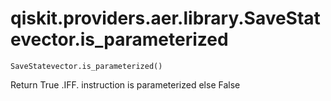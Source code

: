 # qiskit.providers.aer.library.SaveStatevector.is\_parameterized

`SaveStatevector.is_parameterized()`

Return True .IFF. instruction is parameterized else False
